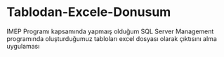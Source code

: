 # Tablodan-Excele-Donusum
IMEP Programı kapsamında yapmaış olduğum SQL Server Management programında oluşturduğumuz tabloları excel dosyası olarak çıktısını alma uygulaması
